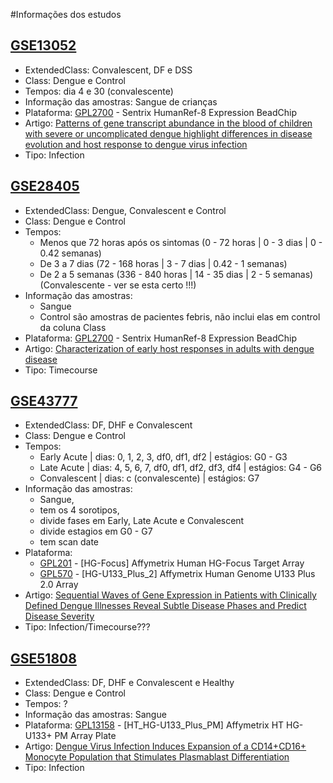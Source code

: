 #Informações dos estudos

## [GSE13052](http://www.ncbi.nlm.nih.gov/geo/query/acc.cgi?acc=GSE13052)
- ExtendedClass: Convalescent, DF e DSS
- Class: Dengue e Control
- Tempos: dia 4 e 30 (convalescente)
- Informação das amostras: Sangue de crianças
- Plataforma: [GPL2700](http://www.ncbi.nlm.nih.gov/geo/query/acc.cgi?acc=GPL2700) - Sentrix HumanRef-8 Expression BeadChip
- Artigo: [Patterns of gene transcript abundance in the blood of children with severe or uncomplicated dengue highlight differences in disease evolution and host response to dengue virus infection](http://jid.oxfordjournals.org/content/199/4/537.long)
- Tipo: Infection

## [GSE28405](http://www.ncbi.nlm.nih.gov/geo/query/acc.cgi?acc=GSE28405)
- ExtendedClass: Dengue, Convalescent e Control
- Class: Dengue e Control
- Tempos: 
    * Menos que 72 horas após os sintomas (0 - 72 horas | 0 - 3 dias | 0 - 0.42 semanas)
    * De 3 a 7 dias (72 - 168 horas | 3 - 7 dias | 0.42 - 1 semanas)
    * De 2 a 5 semanas (336 - 840 horas | 14 - 35 dias | 2 - 5 semanas) (Convalescente - ver se esta certo !!!)
- Informação das amostras: 
    * Sangue
    * Control são amostras de pacientes febris, não inclui elas em control da coluna Class
- Plataforma: [GPL2700](http://www.ncbi.nlm.nih.gov/geo/query/acc.cgi?acc=GPL2700) - Sentrix HumanRef-8 Expression BeadChip
- Artigo: [Characterization of early host responses in adults with dengue disease](http://bmcinfectdis.biomedcentral.com/articles/10.1186/1471-2334-11-209)
- Tipo: Timecourse


## [GSE43777](http://www.ncbi.nlm.nih.gov/geo/query/acc.cgi?acc=GSE43777)
- ExtendedClass: DF, DHF e Convalescent
- Class: Dengue e Control
- Tempos: 
    * Early Acute | dias: 0, 1, 2, 3, df0, df1, df2 | estágios: G0 - G3
    * Late Acute | dias: 4, 5, 6, 7, df0, df1, df2, df3, df4 | estágios: G4 - G6
    * Convalescent | dias: c (convalescente) | estágios: G7
- Informação das amostras: 
    * Sangue, 
    * tem os 4 sorotipos, 
    * divide fases em Early, Late Acute e Convalescent
    * divide estagios em G0 - G7
    * tem scan date
- Plataforma: 
    * [GPL201](http://www.ncbi.nlm.nih.gov/geo/query/acc.cgi?acc=GPL201) - [HG-Focus] Affymetrix Human HG-Focus Target Array
    * [GPL570](http://www.ncbi.nlm.nih.gov/geo/query/acc.cgi?acc=GPL570) - [HG-U133_Plus_2] Affymetrix Human Genome U133 Plus 2.0 Array
- Artigo: [Sequential Waves of Gene Expression in Patients with Clinically Defined Dengue Illnesses Reveal Subtle Disease Phases and Predict Disease Severity](http://journals.plos.org/plosntds/article?id=10.1371/journal.pntd.0002298)
- Tipo: Infection/Timecourse??? 

## [GSE51808](http://www.ncbi.nlm.nih.gov/geo/query/acc.cgi?acc=GSE51808)
- ExtendedClass: DF, DHF e Convalescent e Healthy
- Class: Dengue e Control
- Tempos: ?
- Informação das amostras: Sangue
- Plataforma: [GPL13158](http://www.ncbi.nlm.nih.gov/geo/query/acc.cgi?acc=GPL13158) - [HT_HG-U133_Plus_PM] Affymetrix HT HG-U133+ PM Array Plate
- Artigo: [Dengue Virus Infection Induces Expansion of a CD14+CD16+ Monocyte Population that Stimulates Plasmablast Differentiation](http://www.sciencedirect.com/science/article/pii/S1931312814001917)
- Tipo: Infection 
